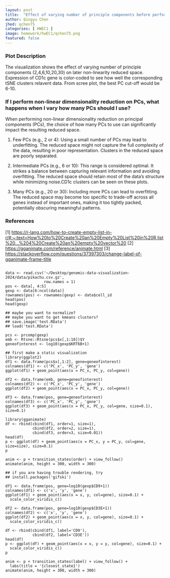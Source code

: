 ```yaml
---
layout: post
title:  "Effect of varying number of principle components before performing non-linear dimensional reduction"
author: Qingyu Chen
jhed: qchen75
categories: [ HWEC1 ]
image: homework/hwEC1/qchen75.png
featured: false
---
```

### Plot Description

The visualization shows the effect of varying number of principle components (2,4,6,10,20,30) on later non-linearity reduced space.
Expression of CD1c gene is color-coded to see how well the corresponding tSNE clusters relavent data.
From scree plot, the best PC cut-off would be 6-10.

### If I perform non-linear dimensionality reduction on PCs, what happens when I vary how many PCs should I use?

When performing non-linear dimensionality reduction on principal components (PCs), the choice of how many PCs to use can significantly impact the resulting reduced space. 

1. Few PCs (e.g., 2 or 4):
Using a small number of PCs may lead to underfitting. The reduced space might not capture the full complexity of the data, resulting in poor representation.
Clusters in the reduced space are poorly separated.

2. Intermediate PCs (e.g., 6 or 10):
This range is considered optimal. It strikes a balance between capturing relevant information and avoiding overfitting.
The reduced space should retain most of the data’s structure while minimizing noise.CD1c clusters can be seen on these plots.

3. Many PCs (e.g., 20 or 30):
Including more PCs can lead to overfitting. The reduced space may become too specific to trade-off across all genes instead of important ones, making it too tightly packed, potentially obscuring meaningful patterns.

### References
[1] https://r-lang.com/how-to-create-empty-list-in-r/#:~:text=How%20to%20Create%20an%20Empty%20List%20in%20R,list%20...%204%20Create%20an%20empty%20vector%20
[2] https://gganimate.com/reference/animate.html
[3] https://stackoverflow.com/questions/37397303/change-label-of-gganimate-frame-title


```{r}

data <- read.csv('~/Desktop/genomic-data-visualization-2024/data/pikachu.csv.gz', 
                 row.names = 1)
pos <- data[, 4:5]
gexp <- data[6:ncol(data)]
rownames(pos) <- rownames(gexp) <- data$cell_id
head(pos)
head(gexp)

## maybe you want to normalize?
## maybe you want to get kmeans clusters?
## save.image('test.RData') 
## load('test.RData')

pcs <- prcomp(gexp)
emb <- Rtsne::Rtsne(pcs$x[,1:10])$Y
geneofinterest <- log10(gexp$KRT6B+1)
  
## first make a static visualization 
library(ggplot2)
df1 <- data.frame(pcs$x[,1:2], gene=geneofinterest)
colnames(df1) <- c('PC_x', 'PC_y', 'gene')
ggplot(df1) + geom_point(aes(x = PC_x, PC_y, col=gene))

df2 <- data.frame(emb, gene=geneofinterest)
colnames(df2) <- c('PC_x', 'PC_y', 'gene')
ggplot(df2) + geom_point(aes(x = PC_x, PC_y, col=gene))

df3 <- data.frame(pos, gene=geneofinterest)
colnames(df3) <- c('PC_x', 'PC_y', 'gene')
ggplot(df3) + geom_point(aes(x = PC_x, PC_y, col=gene, size=0.1), size=0.1)

library(gganimate)
df <- rbind(cbind(df1, order=1, size=1), 
            cbind(df2, order=2, size=1),
            cbind(df3, order=3, size=0.01))
head(df)
p <- ggplot(df) + geom_point(aes(x = PC_x, y = PC_y, col=gene, size=size), size=0.1)
p

anim <- p + transition_states(order) + view_follow()
animate(anim, height = 300, width = 300)

## if you are having trouble rendering, try
## install.packages('gifski')

df1 <- data.frame(pos, gene=log10(gexp$CD9+1))
colnames(df1) <- c('x', 'y', 'gene')
ggplot(df1) + geom_point(aes(x = x, y, col=gene), size=0.1) +
  scale_color_viridis_c()

df2 <- data.frame(pos, gene=log10(gexp$CD3E+1))
colnames(df2) <- c('x', 'y', 'gene')
ggplot(df2) + geom_point(aes(x = x, y, col=gene), size=0.1) +
  scale_color_viridis_c()

df <- rbind(cbind(df1, label='CD9'), 
            cbind(df2, label='CD3E'))
head(df)
p <- ggplot(df) + geom_point(aes(x = x, y = y, col=gene), size=0.1) +
  scale_color_viridis_c()
p

anim <- p + transition_states(label) + view_follow() +
  labs(title = '{closest_state}') 
animate(anim, height = 300, width = 300)





```

